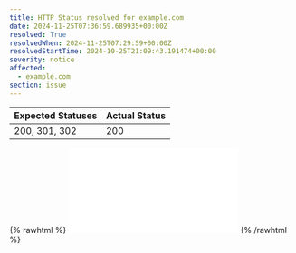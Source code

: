 ```yaml
---
title: HTTP Status resolved for example.com
date: 2024-11-25T07:36:59.689935+00:00Z
resolved: True
resolvedWhen: 2024-11-25T07:29:59+00:00Z
resolvedStartTime: 2024-10-25T21:09:43.191474+00:00
severity: notice
affected:
  - example.com
section: issue
---
```


| Expected Statuses | Actual Status  |
|-------------------|----------------|
| 200, 301, 302 | 200 |


{% rawhtml %}
<embed src="./example.com-http.html" type="text/html">
{% /rawhtml %}